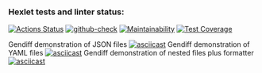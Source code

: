 ### Hexlet tests and linter status:
[![Actions Status](https://github.com/hexletart/frontend-project-lvl2/workflows/hexlet-check/badge.svg)](https://github.com/hexletart/frontend-project-lvl2/actions)
[![github-check](https://github.com/hexletart/frontend-project-lvl2/workflows/github-check/badge.svg)](https://github.com/hexletart/frontend-project-lvl2/actions)
[![Maintainability](https://api.codeclimate.com/v1/badges/93cb84a4ec51dd78f2de/maintainability)](https://codeclimate.com/github/hexletart/frontend-project-lvl2/maintainability)
[![Test Coverage](https://api.codeclimate.com/v1/badges/93cb84a4ec51dd78f2de/test_coverage)](https://codeclimate.com/github/hexletart/frontend-project-lvl2/test_coverage)

Gendiff demonstration of JSON files
[![asciicast](https://asciinema.org/a/489679.svg)](https://asciinema.org/a/489679)
Gendiff demonstration of YAML files
[![asciicast](https://asciinema.org/a/489683.svg)](https://asciinema.org/a/489683)
Gendiff demonstration of nested files plus formatter
[![asciicast](https://asciinema.org/a/492160.svg)](https://asciinema.org/a/492160)
